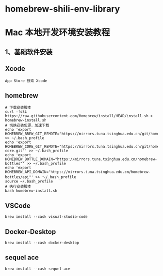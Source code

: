 # homebrew-shili-env-library

# Mac 本地开发环境安装教程

## 1、基础软件安装

## Xcode
    App Store 搜索 Xcode

## homebrew
    # 下载安装脚本
    curl -fsSL https://raw.githubusercontent.com/Homebrew/install/HEAD/install.sh > homebrew-install.sh
    # 切换安装包源，加速下载
    echo 'export HOMEBREW_BREW_GIT_REMOTE="https://mirrors.tuna.tsinghua.edu.cn/git/homebrew/brew.git"' >> ~/.bash_profile
    echo 'export HOMEBREW_CORE_GIT_REMOTE="https://mirrors.tuna.tsinghua.edu.cn/git/homebrew/homebrew-core.git"' >> ~/.bash_profile
    echo 'export HOMEBREW_BOTTLE_DOMAIN="https://mirrors.tuna.tsinghua.edu.cn/homebrew-bottles"' >> ~/.bash_profile
    echo 'export HOMEBREW_API_DOMAIN="https://mirrors.tuna.tsinghua.edu.cn/homebrew-bottles/api"' >> ～/.bash_profile
    source ~/.bash_profile
    # 执行安装脚本
    bash homebrew-install.sh

## VSCode

    brew install --cask visual-studio-code

## Docker-Desktop

    brew install --cask docker-desktop

## sequel ace

    brew install --cask sequel-ace